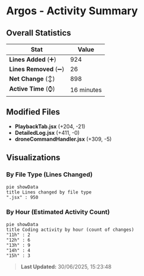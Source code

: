 # Argos - Activity Summary 

## Overall Statistics

| Stat                   | Value                                                             |
| ---------------------- | ----------------------------------------------------------------- |
| **Lines Added** (➕)   | 924                                          |
| **Lines Removed** (➖) | 26                                        |
| **Net Change** (↕)    | 898                |
| **Active Time** (⌚)   | 16 minutes |


## Modified Files
- **PlaybackTab.jsx** (+204, -21)
- **DetailedLog.jsx** (+411, -0)
- **droneCommandHandler.jsx** (+309, -5)

## Visualizations

### By File Type (Lines Changed)

```mermaid
pie showData
title Lines changed by file type
".jsx" : 950
```

### By Hour (Estimated Activity Count)

```mermaid
pie showData
title Coding activity by hour (count of changes)
"11h" : 2
"12h" : 6
"13h" : 9
"14h" : 4
"15h" : 3
```


> **Last Updated:** 30/06/2025, 15:23:48